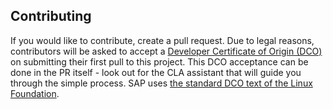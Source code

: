 ## Contributing

If you would like to contribute, create a pull request.
Due to legal reasons, contributors will be asked to accept a [Developer Certificate of Origin (DCO)](https://en.wikipedia.org/wiki/Developer_Certificate_of_Origin) on submitting their first pull to this project.
This DCO acceptance can be done in the PR itself - look out for the CLA assistant that will guide you through the simple process.
SAP uses [the standard DCO text of the Linux Foundation](https://developercertificate.org/).
